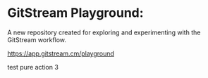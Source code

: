 # GitStream Playground:

A new repository created for exploring and experimenting with the GitStream workflow.

https://app.gitstream.cm/playground

test pure action 3